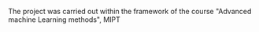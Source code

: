 The project was carried out within the framework of the course "Advanced machine Learning methods", MIPT
